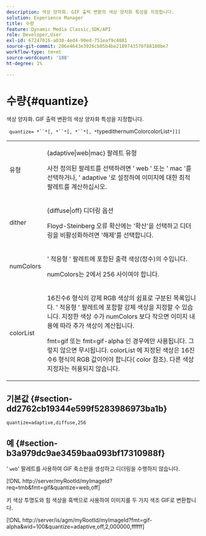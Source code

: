 ```yaml
---
description: 색상 양자화. GIF 출력 변환의 색상 양자화 특성을 지정합니다.
solution: Experience Manager
title: 수량
feature: Dynamic Media Classic,SDK/API
role: Developer,User
exl-id: 67247016-a038-4ed4-90ed-751eaf9c4881
source-git-commit: 206e4643e3926cb85b4be2189743578f88180be7
workflow-type: tm+mt
source-wordcount: '188'
ht-degree: 1%

---
```


# 수량{#quantize}

색상 양자화. GIF 출력 변환의 색상 양자화 특성을 지정합니다.

` quantize= *``*[, *``*[, *``*[, *`typedithernumColorcolorList`*]]]`

<table id="simpletable_6BF155FCB8224E7EBFC8D8375AD26A71"> 
 <tr class="strow"> 
  <td class="stentry"> <p> <span class="codeph"> <span class="varname"> 유형  </span> </span> </p> </td> 
  <td class="stentry"> <p> <span class="codeph"> {adaptive|web|mac}  </span> 팔레트 유형 </p> <p>사전 정의된 팔레트를 선택하려면 ' <span class="codeph"> web </span>' 또는 ' <span class="codeph"> mac </span>'를 선택하거나, ' <span class="codeph"> adaptive </span>'로 설정하여 이미지에 대한 최적 팔레트를 계산하십시오. </p> </td> 
 </tr> 
 <tr class="strow"> 
  <td class="stentry"> <p> <span class="codeph"> <span class="varname"> dither  </span> </span> </p> </td> 
  <td class="stentry"> <p> <span class="codeph"> {diffuse|off} 디더링  </span> 옵션 </p> <p>Floyd-Steinberg 오류 확산에는 '확산'을 선택하고 디더링을 비활성화하려면 '해제'를 선택합니다. </p> </td> 
 </tr> 
 <tr class="strow"> 
  <td class="stentry"> <p> <span class="codeph"> <span class="varname"> numColors  </span> </span> </p> </td> 
  <td class="stentry"> <p>' <span class="codeph"> 적응형 </span>' 팔레트에 포함된 출력 색상(정수)의 수입니다. </p> <p> <span class="codeph"> <span class="varname"> numColors는 2에서 256 사이여야  </span> </span> 합니다. </p> </td> 
 </tr> 
 <tr class="strow"> 
  <td class="stentry"> <p> <span class="codeph"> <span class="varname"> colorList  </span> </span> </p> </td> 
  <td class="stentry"> <p>16진수6 형식의 강제 RGB 색상의 쉼표로 구분된 목록입니다. ' <span class="codeph"> 적응형 </span>' 팔레트에 포함할 강제 색상을 지정할 수 있습니다. 지정한 색상 수가 <span class="codeph"> numColors </span>보다 작으면 이미지 내용에 따라 추가 색상이 계산됩니다. </p> <p><span class="codeph"> fmt=gif </span> 또는 <span class="codeph"> fmt=gif-alpha </span>인 경우에만 사용됩니다. 그렇지 않으면 무시됩니다. <span class="codeph"> <span class="varname"> colorList </span> </span>에 지정된 색상은 16진수6 형식의 RGB 값이어야 합니다( <span class="codeph"> color </span> 참조). 다른 색상 지정자는 허용되지 않습니다. </p> </td> 
 </tr> 
</table>

## 기본값 {#section-dd2762cb19344e599f5283986973ba1b}

`quantize=adaptive,diffuse,256`

## 예 {#section-b3a979dc9ae3459baa093bf17310988f}

&#39; `web`&#39; 팔레트를 사용하여 GIF 축소판을 생성하고 디더링을 수행하지 않습니다.

[!DNL http://server/myRootId/myImageId?req=tmb&fmt=gif&quantize=web,off]

키 색상 투명도와 힘 색상을 흑백으로 사용하여 이미지를 두 가지 색조 GIF로 변환합니다.

[!DNL http://server/is/agm/myRootId/myImageId?fmt=gif-alpha&wid=100&quantize=adaptive,off,2,000000,ffffff]
